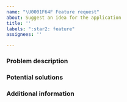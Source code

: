 ```yaml
---
name: "\U0001F64F Feature request"
about: Suggest an idea for the application
title: ''
labels: ":star2: feature"
assignees: ''

---
```


### Problem description

### Potential solutions

### Additional information
